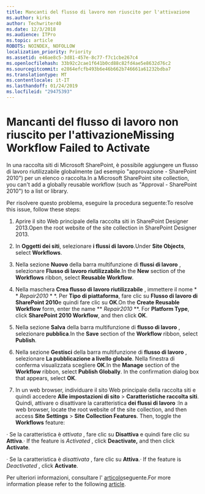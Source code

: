 ```yaml
---
title: Mancanti del flusso di lavoro non riuscito per l'attivazione
ms.author: kirks
author: Techwriter40
ms.date: 12/3/2018
ms.audience: ITPro
ms.topic: article
ROBOTS: NOINDEX, NOFOLLOW
localization_priority: Priority
ms.assetid: e46ae8c5-3d81-457e-8c77-f7c1cbe267c4
ms.openlocfilehash: 33b92c2cae1f641b0cd88c82fd4ae5e8632d76c2
ms.sourcegitcommit: e2864efcfb493b6e46b662b746661a61232bdba7
ms.translationtype: MT
ms.contentlocale: it-IT
ms.lasthandoff: 01/24/2019
ms.locfileid: "29475393"
---
```

# <a name="missing-workflow-failed-to-activate"></a><span data-ttu-id="b185c-102">Mancanti del flusso di lavoro non riuscito per l'attivazione</span><span class="sxs-lookup"><span data-stu-id="b185c-102">Missing Workflow Failed to Activate</span></span>

<span data-ttu-id="b185c-103">In una raccolta siti di Microsoft SharePoint, è possibile aggiungere un flusso di lavoro riutilizzabile globalmente (ad esempio "approvazione - SharePoint 2010") per un elenco o raccolta.</span><span class="sxs-lookup"><span data-stu-id="b185c-103">In a Microsoft SharePoint site collection, you can't add a globally reusable workflow (such as "Approval - SharePoint 2010") to a list or library.</span></span>
  
<span data-ttu-id="b185c-104">Per risolvere questo problema, eseguire la procedura seguente:</span><span class="sxs-lookup"><span data-stu-id="b185c-104">To resolve this issue, follow these steps:</span></span> 
  
1. <span data-ttu-id="b185c-105">Aprire il sito Web principale della raccolta siti in SharePoint Designer 2013.</span><span class="sxs-lookup"><span data-stu-id="b185c-105">Open the root website of the site collection in SharePoint Designer 2013.</span></span>
  
2. <span data-ttu-id="b185c-106">In **Oggetti dei siti**, selezionare **i flussi di lavoro**.</span><span class="sxs-lookup"><span data-stu-id="b185c-106">Under **Site Objects**, select **Workflows**.</span></span> 
  
3. <span data-ttu-id="b185c-107">Nella sezione **Nuovo** della barra multifunzione di **flussi di lavoro** , selezionare **Flusso di lavoro riutilizzabile**.</span><span class="sxs-lookup"><span data-stu-id="b185c-107">In the **New** section of the **Workflows** ribbon, select **Reusable Workflow**.</span></span> 
  
4. <span data-ttu-id="b185c-p101">Nella maschera **Crea flusso di lavoro riutilizzabile** , immettere il nome \* \* *Repair2010* \* \*. Per **Tipo di piattaforma**, fare clic su **Flusso di lavoro di SharePoint 2010**e quindi fare clic su **OK**.</span><span class="sxs-lookup"><span data-stu-id="b185c-p101">On the **Create Reusable Workflow** form, enter the name \*\* *Repair2010* \*\*. For **Platform Type**, click **SharePoint 2010 Workflow**, and then click **OK**.</span></span> 
  
1. <span data-ttu-id="b185c-110">Nella sezione **Salva** della barra multifunzione di **flusso di lavoro** , selezionare **pubblica**.</span><span class="sxs-lookup"><span data-stu-id="b185c-110">In the **Save** section of the **Workflow** ribbon, select **Publish**.</span></span> 
  
2. <span data-ttu-id="b185c-p102">Nella sezione **Gestisci** della barra multifunzione di **flusso di lavoro** , selezionare **La pubblicazione a livello globale**. Nella finestra di conferma visualizzata scegliere **OK**.</span><span class="sxs-lookup"><span data-stu-id="b185c-p102">In the **Manage** section of the **Workflow** ribbon, select **Publish Globally**. In the confirmation dialog box that appears, select **OK**.</span></span> 
  
3. <span data-ttu-id="b185c-p103">In un web browser, individuare il sito Web principale della raccolta siti e quindi accedere **Alle impostazioni di sito** \> **Caratteristiche raccolta siti**. Quindi, attivare o disattivare la caratteristica **dei flussi di lavoro** :</span><span class="sxs-lookup"><span data-stu-id="b185c-p103">In a web browser, locate the root website of the site collection, and then access **Site Settings** \> **Site Collection Features**. Then, toggle the **Workflows** feature:</span></span> 
  
<span data-ttu-id="b185c-115">· Se la caratteristica è *attivata* , fare clic su **Disattiva** e quindi fare clic su **Attiva**.</span><span class="sxs-lookup"><span data-stu-id="b185c-115">· If the feature is  *Activated*  , click **Deactivate,** and then click **Activate**.</span></span> 
  
<span data-ttu-id="b185c-116">· Se la caratteristica è *disattivata* , fare clic su **Attiva**.</span><span class="sxs-lookup"><span data-stu-id="b185c-116">· If the feature is  *Deactivated*  , click **Activate**.</span></span> 
  
<span data-ttu-id="b185c-117">Per ulteriori informazioni, consultare l' [articolo](https://go.microsoft.com/fwlink/?linkid=2047770&amp;clcid=0x409)seguente.</span><span class="sxs-lookup"><span data-stu-id="b185c-117">For more information please refer to the following [article](https://go.microsoft.com/fwlink/?linkid=2047770&amp;clcid=0x409).</span></span>
  

